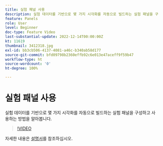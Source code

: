 ```yaml
---
title: 실험 패널 사용
description: 실험 데이터를 기반으로 몇 가지 시각화를 자동으로 빌드하는 실험 패널을 구성하고 사용하는 방법을 알아봅니다.
feature: Panels
role: User
level: Beginner
doc-type: Feature Video
last-substantial-update: 2022-12-14T00:00:00Z
kt: 11619
thumbnail: 3412318.jpg
exl-id: bb3cb506-4137-4081-a46c-b340ab58d177
source-git-commit: bfd09798b2360effb92c6e013e47aceff9f59b47
workflow-type: ht
source-wordcount: '0'
ht-degree: 100%

---
```


# 실험 패널 사용

실험 데이터를 기반으로 몇 가지 시각화를 자동으로 빌드하는 실험 패널을 구성하고 사용하는 방법을 알아봅니다.

>[!VIDEO](https://video.tv.adobe.com/v/3412318/?quality=12&learn=on)

자세한 내용은 [설명서](https://experienceleague.adobe.com/docs/analytics-platform/using/cja-workspace/panels/experimentation.html)를 참조하십시오.
